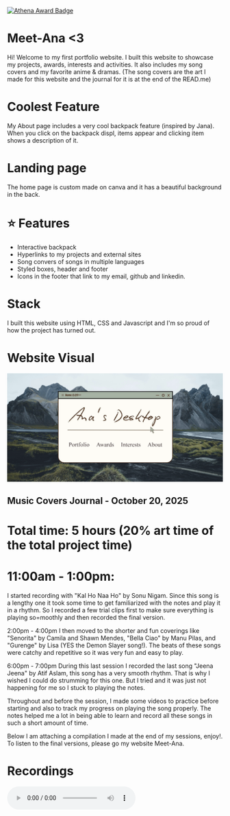 [![Athena Award Badge](https://img.shields.io/endpoint?url=https%3A%2F%2Faward.athena.hackclub.com%2Fapi%2Fbadge)](https://award.athena.hackclub.com?utm_source=readme)
# Meet-Ana <3

Hi! Welcome to my first portfolio website.
I built this website to showcase my projects, awards, interests and activities.
It also includes my song covers and my favorite anime & dramas. (The song covers are the art I made for this website and the journal for it is at the end of the READ.me)

# Coolest Feature
My About page includes a very cool backpack feature (inspired by Jana). When you click on the backpack displ, items appear and clicking item shows a description of it.

# Landing page
The home page is custom made on canva and it has a beautiful background in the back.

# ⭐ Features
- Interactive backpack
- Hyperlinks to my projects and external sites
- Song convers of songs in multiple languages
- Styled boxes, header and footer
- Icons in the footer that link to my email, github and linkedin.

# Stack
I built this website using HTML, CSS and Javascript and I'm so proud of how the project has turned out.

# Website Visual
![Website ScreenShot](assets/ss.png)

## Music Covers Journal - October 20, 2025

# Total time: 5 hours (20% art time of the total project time)

# 11:00am - 1:00pm: 
I started recording with "Kal Ho Naa Ho" by Sonu Nigam. Since this song is a lengthy one it took some time to get familiarized with the notes and play it in a rhythm. So I recorded a few trial clips first to make sure everything is playing so=moothly and then recorded the final version.

2:00pm - 4:00pm
I then moved to the shorter and fun coverings like "Senorita" by Camila and Shawn Mendes, "Bella Ciao" by Manu Pilas, and "Gurenge" by Lisa (YES the Demon Slayer song!). The beats of these songs were catchy and repetitive so it was very fun and easy to play.

6:00pm - 7:00pm
During this last session I recorded the last song "Jeena Jeena" by Atif Aslam, this song has a very smooth rhythm. That is why I wished I could do strumming for this one. But I tried and it was just not happening for me so I stuck to playing the notes.

Throughout and before the session, I made some videos to practice before starting and also to track my progress on playing the song properly. The notes helped me a lot in being able to learn and record all these songs in such a short amount of time. 

Below I am attaching a compilation I made at the end of my sessions, enjoy!. To listen to the final versions, please go my website Meet-Ana. 

# Recordings
![Video Recoridng](assets/video.mp3)
